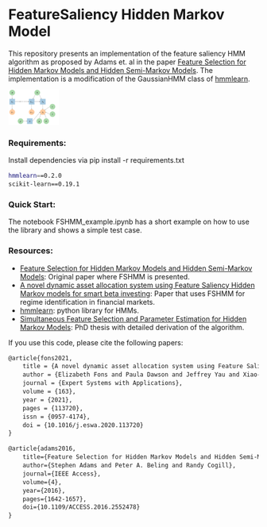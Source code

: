 # FeatureSaliency Hidden Markov Model

This repository presents an implementation of the feature saliency HMM algorithm as proposed by Adams et. al in the paper [Feature Selection for Hidden Markov Models and Hidden Semi-Markov Models](https://ieeexplore.ieee.org/document/7450620). The implementation is a modification of the GaussianHMM class of [hmmlearn](https://hmmlearn.readthedocs.io/).

<img src="FSHMM-diagram.png" alt="FSHMM-diagram" style="zoom:10%;" />

### Requirements:

Install dependencies via pip install -r requirements.txt

```bash
hmmlearn==0.2.0
scikit-learn==0.19.1
```

### Quick Start:
The notebook FSHMM_example.ipynb has a short example on how to use the library and shows a simple test case.

### Resources:

* [Feature Selection for Hidden Markov Models and Hidden Semi-Markov Models](https://ieeexplore.ieee.org/document/7450620): Original paper where FSHMM is presented. 
* [A novel dynamic asset allocation system using Feature Saliency Hidden Markov models for smart beta investing](https://arxiv.org/abs/1902.10849): Paper that uses FSHMM for regime identification in financial markets. 
* [hmmlearn](https://hmmlearn.readthedocs.io/): python library for HMMs.
* [Simultaneous Feature Selection and Parameter Estimation for Hidden Markov Models](https://libraetd.lib.virginia.edu/public_view/x059c7639): PhD thesis with detailed derivation of the algorithm.



If you use this code, please cite the following papers:

```latex
@article{fons2021,
	title = {A novel dynamic asset allocation system using Feature Saliency Hidden Markov models for smart beta investing},
	author = {Elizabeth Fons and Paula Dawson and Jeffrey Yau and Xiao-jun Zeng and John Keane},
	journal = {Expert Systems with Applications},
	volume = {163},
	year = {2021},
	pages = {113720},
	issn = {0957-4174},
	doi = {10.1016/j.eswa.2020.113720}
}
```

```latex
@article{adams2016,  
	title={Feature Selection for Hidden Markov Models and Hidden Semi-Markov Models},   
	author={Stephen Adams and Peter A. Beling and Randy Cogill},  
	journal={IEEE Access},   
	volume={4},  
	year={2016},  
	pages={1642-1657},  
	doi={10.1109/ACCESS.2016.2552478}
}
```

